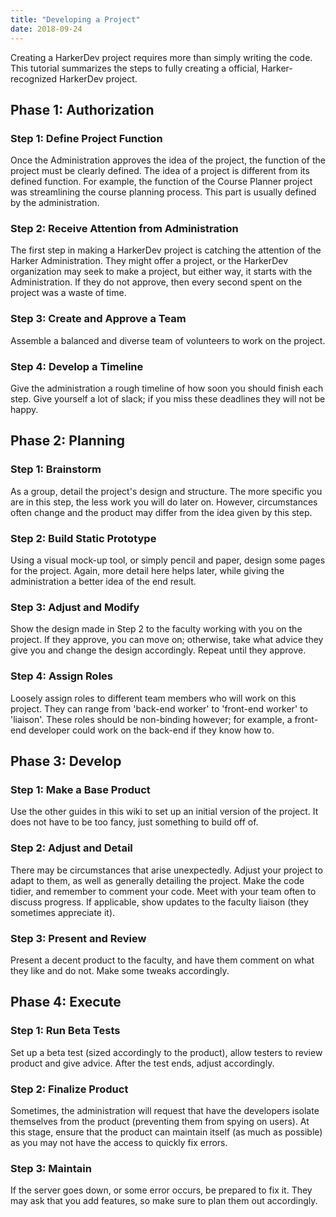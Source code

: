 ```yaml
---
title: "Developing a Project"
date: 2018-09-24
---
```


Creating a HarkerDev project requires more than simply writing the code. This tutorial summarizes the steps to fully creating a official, Harker-recognized HarkerDev project.

## Phase 1: Authorization

### Step 1: Define Project Function

Once the Administration approves the idea of the project, the function of the project must be clearly defined. The idea of a project is different from its defined function. For example, the function of the Course Planner project was streamlining the course planning process. This part is usually defined by the administration.

### Step 2: Receive Attention from Administration

The first step in making a HarkerDev project is catching the attention of the Harker Administration. They might offer a project, or the HarkerDev organization may seek to make a project, but either way, it starts with the Administration. If they do not approve, then every second spent on the project was a waste of time.

### Step 3: Create and Approve a Team

Assemble a balanced and diverse team of volunteers to work on the project.

### Step 4: Develop a Timeline

Give the administration a rough timeline of how soon you should finish each step. Give yourself a lot of slack; if you miss these deadlines they will not be happy.

## Phase 2: Planning

### Step 1: Brainstorm

As a group, detail the project's design and structure. The more specific you are in this step, the less work you will do later on. However, circumstances often change and the product may differ from the idea given by this step.

### Step 2: Build Static Prototype

Using a visual mock-up tool, or simply pencil and paper, design some pages for the project. Again, more detail here helps later, while giving the administration a better idea of the end result.

### Step 3: Adjust and Modify

Show the design made in Step 2 to the faculty working with you on the project. If they approve, you can move on; otherwise, take what advice they give you and change the design accordingly. Repeat until they approve.

### Step 4: Assign Roles

Loosely assign roles to different team members who will work on this project. They can range from 'back-end worker' to 'front-end worker' to 'liaison'. These roles should be non-binding however; for example, a front-end developer could work on the back-end if they know how to.

## Phase 3: Develop

### Step 1: Make a Base Product

Use the other guides in this wiki to set up an initial version of the project. It does not have to be too fancy, just something to build off of.

### Step 2: Adjust and Detail

There may be circumstances that arise unexpectedly. Adjust your project to adapt to them, as well as generally detailing the project. Make the code tidier, and remember to comment your code. Meet with your team often to discuss progress. If applicable, show updates to the faculty liaison (they sometimes appreciate it).

### Step 3: Present and Review

Present a decent product to the faculty, and have them comment on what they like and do not. Make some tweaks accordingly.

## Phase 4: Execute

### Step 1: Run Beta Tests

Set up a beta test (sized accordingly to the product), allow testers to review product and give advice. After the test ends, adjust accordingly.

### Step 2: Finalize Product

Sometimes, the administration will request that have the developers isolate themselves from the product (preventing them from spying on users). At this stage, ensure that the product can maintain itself (as much as possible) as you may not have the access to quickly fix errors.

### Step 3: Maintain

If the server goes down, or some error occurs, be prepared to fix it. They may ask that you add features, so make sure to plan them out accordingly.
